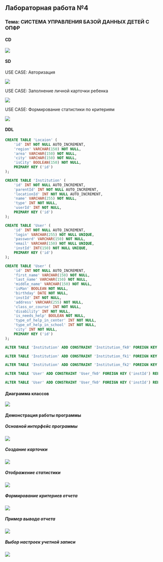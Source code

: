 ## Лабораторная работа №4

### Тема: СИСТЕМА УПРАВЛЕНИЯ БАЗОЙ ДАННЫХ ДЕТЕЙ С ОПФР

#### CD

![](https://bitbucket.org/dejkunelena/trpo/raw/07e471995208bf714a4f8664d1759e33a5df5ef7/media/cd.png)

#### SD

USE CASE: Авторизация

![](https://bitbucket.org/dejkunelena/trpo/raw/07e471995208bf714a4f8664d1759e33a5df5ef7/media/sd_1.png)

USE CASE: Заполнение личной карточки ребенка

![](https://bitbucket.org/dejkunelena/trpo/raw/07e471995208bf714a4f8664d1759e33a5df5ef7/media/sd_2.png)

USE CASE: Формирование статистики по критериям

![](https://bitbucket.org/dejkunelena/trpo/raw/07e471995208bf714a4f8664d1759e33a5df5ef7/media/sd_3.png)


#### DDL



``` sql
CREATE TABLE 'Locaion' (
	'id' INT NOT NULL AUTO_INCREMENT,
	'region' VARCHAR(150) NOT NULL,
	'area' VARCHAR(150) NOT NULL,
	'city' VARCHAR(150) NOT NULL,
	'isCity' BOOLEAN(150) NOT NULL,
	PRIMARY KEY ('id')
);

CREATE TABLE 'Institution' (
	'id' INT NOT NULL AUTO_INCREMENT,
	'parentId' INT NOT NULL AUTO_INCREMENT,
	'locationId' INT NOT NULL AUTO_INCREMENT,
	'name' VARCHAR(255) NOT NULL,
	'type' INT NOT NULL,
	'userId' INT NOT NULL,
	PRIMARY KEY ('id')
);

CREATE TABLE 'User' (
	'id' INT NOT NULL AUTO_INCREMENT,
	'login' VARCHAR(255) NOT NULL UNIQUE,
	'password' VARCHAR(150) NOT NULL,
	'email' VARCHAR(150) NOT NULL UNIQUE,
	'instId' INT(150) NOT NULL UNIQUE,
	PRIMARY KEY ('id')
);

CREATE TABLE 'User' (
	'id' INT NOT NULL AUTO_INCREMENT,
	'first_name' VARCHAR(150) NOT NULL,
	'last_name' VARCHAR(150) NOT NULL,
	'middle_name' VARCHAR(150) NOT NULL,
	'isMan' BOOLEAN NOT NULL,
	'birthday' DATE NOT NULL,
	'instId' INT NOT NULL,
	'address' VARCHAR(255) NOT NULL,
	'class_or_course' INT NOT NULL,
	'disability' INT NOT NULL,
	'is_needs_help' BOOLEAN NOT NULL,
	'type_of_help_in_center' INT NOT NULL,
	'type_of_help_in_school' INT NOT NULL,
	'city' INT NOT NULL,
	PRIMARY KEY ('id')
);

ALTER TABLE 'Institution' ADD CONSTRAINT 'Institution_fk0' FOREIGN KEY ('parentId') REFERENCES 'Locaion'('id');

ALTER TABLE 'Institution' ADD CONSTRAINT 'Institution_fk1' FOREIGN KEY ('locationId') REFERENCES 'Institution'('id');

ALTER TABLE 'Institution' ADD CONSTRAINT 'Institution_fk2' FOREIGN KEY ('userId') REFERENCES 'User'('id');

ALTER TABLE 'User' ADD CONSTRAINT 'User_fk0' FOREIGN KEY ('instId') REFERENCES 'Institution'('id');

ALTER TABLE 'User' ADD CONSTRAINT 'User_fk0' FOREIGN KEY ('instId') REFERENCES 'Institution'('id');
```

#### Диаграмма классов

![](https://bitbucket.org/dejkunelena/trpo/raw/12c77a2e366ff6243fc94d9a5d094756fb2212fb/media/diagram.png)



#### Демонстрация работы программы 

##### Основной интерфейс программы

![](https://bitbucket.org/dejkunelena/trpo/raw/12c77a2e366ff6243fc94d9a5d094756fb2212fb/media/lab5_1.png)


##### Создание карточки

![](https://bitbucket.org/dejkunelena/trpo/raw/12c77a2e366ff6243fc94d9a5d094756fb2212fb/media/lab5_2.png)

##### Отображение статистики 

![](https://bitbucket.org/dejkunelena/trpo/raw/12c77a2e366ff6243fc94d9a5d094756fb2212fb/media/lab5_3.png)

##### Формирование критериев отчета

![](https://bitbucket.org/dejkunelena/trpo/raw/12c77a2e366ff6243fc94d9a5d094756fb2212fb/media/lab5_4.png)

##### Пример вывода отчета 
![](https://bitbucket.org/dejkunelena/trpo/raw/12c77a2e366ff6243fc94d9a5d094756fb2212fb/media/lab5_5.png)

##### Выбор настроек учетной записи

![](https://bitbucket.org/dejkunelena/trpo/raw/12c77a2e366ff6243fc94d9a5d094756fb2212fb/media/lab5_6.png)



